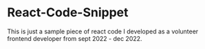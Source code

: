 # React-Code-Snippet
This is just a sample piece of react code I developed as a volunteer frontend developer from sept 2022 - dec 2022.